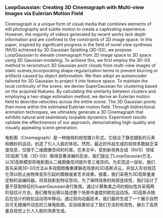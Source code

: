 ### LoopGaussian: Creating 3D Cinemagraph with Multi-view Images via Eulerian Motion Field

Cinemagraph is a unique form of visual media that combines elements of still photography and subtle motion to create a captivating experience. However, the majority of videos generated by recent works lack depth information and are confined to the constraints of 2D image space. In this paper, inspired by significant progress in the field of novel view synthesis (NVS) achieved by 3D Gaussian Splatting (3D-GS), we propose LoopGaussian to elevate cinemagraph from 2D image space to 3D space using 3D Gaussian modeling. To achieve this, we first employ the 3D-GS method to reconstruct 3D Gaussian point clouds from multi-view images of static scenes,incorporating shape regularization terms to prevent blurring or artifacts caused by object deformation. We then adopt an autoencoder tailored for 3D Gaussian to project it into feature space. To maintain the local continuity of the scene, we devise SuperGaussian for clustering based on the acquired features. By calculating the similarity between clusters and employing a two-stage estimation method, we derive an Eulerian motion field to describe velocities across the entire scene. The 3D Gaussian points then move within the estimated Eulerian motion field. Through bidirectional animation techniques, we ultimately generate a 3D Cinemagraph that exhibits natural and seamlessly loopable dynamics. Experiment results validate the effectiveness of our approach, demonstrating high-quality and visually appealing scene generation.

电影图（Cinemagraph）是一种独特的视觉媒介形式，它结合了静态摄影的元素和微妙的运动，创造了引人入胜的体验。然而，最近的作品生成的视频多数缺乏深度信息，仅限于二维图像空间的约束。在本文中，受到新视角合成（NVS）领域3D高斯飞溅（3D-GS）取得显著进展的启发，我们提出了LoopGaussian方法，以3D高斯模型将电影图从二维图像空间提升至三维空间。为实现这一目标，我们首先采用3D-GS方法从多视图图像重建静态场景的3D高斯点云，并加入形状规范化项以防止由物体变形引起的模糊或者艺术效果。接着，我们采用为3D高斯量身定制的自编码器，将其投影到特征空间。为了保持场景的局部连续性，我们设计了基于获取特征的SuperGaussian进行聚类。通过计算聚类之间的相似性并采用两阶段估计方法，我们推导出用以描述整个场景中速度的欧拉运动场。3D高斯点随后在估计的欧拉运动场中移动。通过双向动画技术，我们最终生成了一个展示自然且可无缝循环动态的三维电影图。实验结果验证了我们方法的有效性，展示了高质量且视觉上引人入胜的场景生成。

